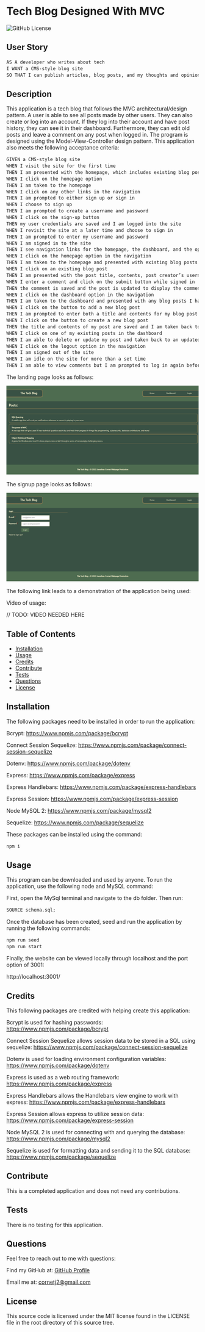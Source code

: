 # Tech Blog Designed With MVC

![GitHub License](https://img.shields.io/badge/License-MIT-green?style=plastic)

## User Story

```md
AS A developer who writes about tech
I WANT a CMS-style blog site
SO THAT I can publish articles, blog posts, and my thoughts and opinions
```

## Description

This application is a tech blog that follows the MVC architectural/design pattern. A user is able to see all posts made by other users. They can also create or log into an account. If they log into their account and have post history, they can see it in their dashboard. Furthermore, they can edit old posts and leave a comment on any post when logged in. The program is designed using the Model-View-Controller design pattern. This application also meets the following acceptance criteria:

```md
GIVEN a CMS-style blog site
WHEN I visit the site for the first time
THEN I am presented with the homepage, which includes existing blog posts if any have been posted; navigation links for the homepage and the dashboard; and the option to log in
WHEN I click on the homepage option
THEN I am taken to the homepage
WHEN I click on any other links in the navigation
THEN I am prompted to either sign up or sign in
WHEN I choose to sign up
THEN I am prompted to create a username and password
WHEN I click on the sign-up button
THEN my user credentials are saved and I am logged into the site
WHEN I revisit the site at a later time and choose to sign in
THEN I am prompted to enter my username and password
WHEN I am signed in to the site
THEN I see navigation links for the homepage, the dashboard, and the option to log out
WHEN I click on the homepage option in the navigation
THEN I am taken to the homepage and presented with existing blog posts that include the post title and the date created
WHEN I click on an existing blog post
THEN I am presented with the post title, contents, post creator’s username, and date created for that post and have the option to leave a comment
WHEN I enter a comment and click on the submit button while signed in
THEN the comment is saved and the post is updated to display the comment, the comment creator’s username, and the date created
WHEN I click on the dashboard option in the navigation
THEN I am taken to the dashboard and presented with any blog posts I have already created and the option to add a new blog post
WHEN I click on the button to add a new blog post
THEN I am prompted to enter both a title and contents for my blog post
WHEN I click on the button to create a new blog post
THEN the title and contents of my post are saved and I am taken back to an updated dashboard with my new blog post
WHEN I click on one of my existing posts in the dashboard
THEN I am able to delete or update my post and taken back to an updated dashboard
WHEN I click on the logout option in the navigation
THEN I am signed out of the site
WHEN I am idle on the site for more than a set time
THEN I am able to view comments but I am prompted to log in again before I can add, update, or delete comments
```

The landing page looks as follows:

![landing-page-example](./assets/images/landing-page.png)

The signup page looks as follows:

![login-page-example](./assets/images/login-page.png)

The following link leads to a demonstration of the application being used:

Video of usage:

// TODO: VIDEO NEEDED HERE

## Table of Contents

- [Installation](#installation)
- [Usage](#usage)
- [Credits](#credits)
- [Contribute](#contribute)
- [Tests](#tests)
- [Questions](#questions)
- [License](#license)

## Installation

The following packages need to be installed in order to run the application:

Bcrypt: https://www.npmjs.com/package/bcrypt

Connect Session Sequelize: https://www.npmjs.com/package/connect-session-sequelize

Dotenv: https://www.npmjs.com/package/dotenv

Express: https://www.npmjs.com/package/express

Express Handlebars: https://www.npmjs.com/package/express-handlebars

Express Session: https://www.npmjs.com/package/express-session 

Node MySQL 2: https://www.npmjs.com/package/mysql2

Sequelize: https://www.npmjs.com/package/sequelize

These packages can be installed using the command:

```md
npm i
```

## Usage

This program can be downloaded and used by anyone. To run the application, use the following node and MySQL command:

First, open the MySql terminal and navigate to the db folder. Then run:

```md
SOURCE schema.sql;
```

Once the database has been created, seed and run the application by running the following commands:

```md
npm run seed
npm run start
```

Finally, the website can be viewed locally through localhost and the port option of 3001:

http://localhost:3001/

## Credits

This following packages are credited with helping create this application:

Bcrypt is used for hashing passwords: https://www.npmjs.com/package/bcrypt

Connect Session Sequelize allows session data to be stored in a SQL using sequelize: https://www.npmjs.com/package/connect-session-sequelize

Dotenv is used for loading environment configuration variables: https://www.npmjs.com/package/dotenv

Express is used as a web routing framework: https://www.npmjs.com/package/express

Express Handlebars allows the Handlebars view engine to work with express: https://www.npmjs.com/package/express-handlebars

Express Session allows express to utilize session data: https://www.npmjs.com/package/express-session 

Node MySQL 2 is used for connecting with and querying the database: https://www.npmjs.com/package/mysql2

Sequelize is used for formatting data and sending it to the SQL database: https://www.npmjs.com/package/sequelize

## Contribute

This is a completed application and does not need any contributions.

## Tests

There is no testing for this application.

## Questions

Feel free to reach out to me with questions:

Find my GitHub at: [GitHub Profile](https://github.com/cornetj13)

Email me at: cornetj2@gmail.com

## License

This source code is licensed under the MIT license found in the LICENSE file in the root directory of this source tree.